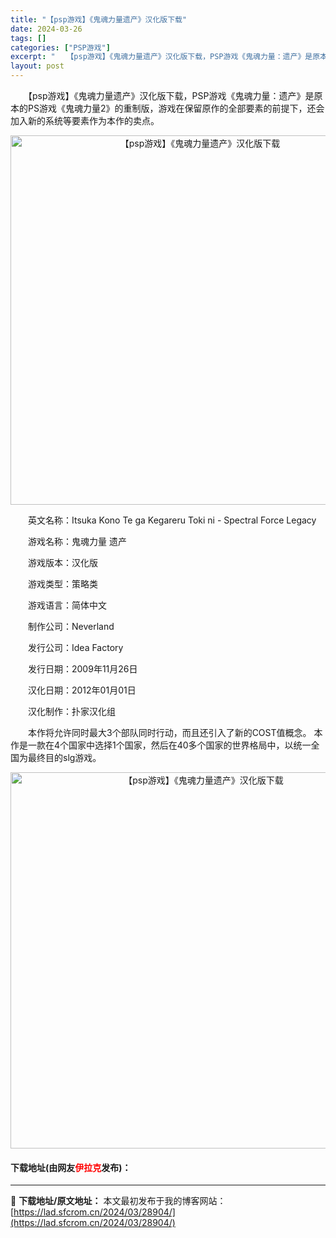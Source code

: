 ```yaml
---
title: "【psp游戏】《鬼魂力量遗产》汉化版下载"
date: 2024-03-26
tags: []
categories: ["PSP游戏"]
excerpt: "　　【psp游戏】《鬼魂力量遗产》汉化版下载，PSP游戏《鬼魂力量：遗产》是原本的PS游戏《鬼魂力量2》的重制版，游戏在保留原作的全部要素的前提下，还会加入新的系统等要素作为本作的卖点。 　　英文名称：Itsuka Kono Te ga Kegareru Toki ni - Spectral For&hellip;"
layout: post
---
```


 <p>　　【psp游戏】《鬼魂力量遗产》汉化版下载，PSP游戏《鬼魂力量：遗产》是原本的PS游戏《鬼魂力量2》的重制版，游戏在保留原作的全部要素的前提下，还会加入新的系统等要素作为本作的卖点。</p> <p align="center"><img align="" border="0" src="https://lad.sfcrom.cn/wp-content/uploads/2024/03/20240325_660201aeab358.png" width="591" alt="【psp游戏】《鬼魂力量遗产》汉化版下载" /></p> <p>　　英文名称：Itsuka Kono Te ga Kegareru Toki ni - Spectral Force Legacy</p> <p>　　游戏名称：鬼魂力量 遗产</p> <p>　　游戏版本：汉化版</p> <p>　　游戏类型：策略类</p> <p>　　游戏语言：简体中文</p> <p>　　制作公司：Neverland</p> <p>　　发行公司：Idea Factory</p> <p>　　发行日期：2009年11月26日</p> <p>　　汉化日期：2012年01月01日</p> <p>　　汉化制作：扑家汉化组</p> <p>　　本作将允许同时最大3个部队同时行动，而且还引入了新的COST值概念。 本作是一款在4个国家中选择1个国家，然后在40多个国家的世界格局中，以统一全国为最终目的slg游戏。</p> <p align="center"><img align="" border="0" src="https://lad.sfcrom.cn/wp-content/uploads/2024/03/20240325_660201b00663b.png" width="602" alt="【psp游戏】《鬼魂力量遗产》汉化版下载" /></p> <p><h4>下载地址(由网友<font color="red">伊拉克</font>发布)：</h4></p> 

---
📖 **下载地址/原文地址：** 本文最初发布于我的博客网站：[https://lad.sfcrom.cn/2024/03/28904/](https://lad.sfcrom.cn/2024/03/28904/)
